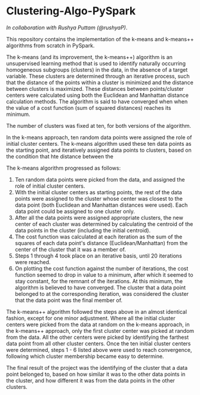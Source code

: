 # Clustering-Algo-PySpark

_In collaboration with Rushya Puttam (@rushyaP)_.

This repository contains the implementation of the k-means and k-means++ algorithms from scratch in PySpark.

The k-means (and its improvement, the k-means++) algorithm is an unsupervised learning method
that is used to identify naturally occurring homogeneous subgroups (clusters) in the data, in 
the absence of a target variable. These clusters are determined through an iterative process,
such that the distance of the points within a cluster is minimized and the distance between 
clusters is maximized. These distances between points/cluster centers were calculated using both the
Euclidean and Manhattan distance calculation methods. The algorithm is said to have converged when 
when the value of a cost function (sum of squared distances) reaches its minimum.

The number of clusters was fixed at ten, for both versions of the algorithm.

In the k-means approach, ten random data points were assigned the role of initial cluster centers.
The k-means algorithm used these ten data points as the starting point, and iteratively assigned
data points to clusters, based on the condition that hte distance between the 

The k-means algorithm progressed as follows:
1. Ten random data points were picked from the data, and assigned the role of initial cluster centers.
2. With the initial cluster centers as starting points, the rest of the data points were assigned to
   the cluster whose center was closest to the data point (both Euclidean and Manhattan distances were
   used). Each data point could be assigned to one cluster only.
3. After all the data points were assigned appropriate clusters, the new center of each cluster was determined
   by calculating the centroid of the data points in the cluster (including the initial centroid).
4. The cost function was calculated at each iteration as the sum of the squares of each data point's
   distance (Euclidean/Manhattan) from the center of the cluster that it was a member of.
5. Steps 1 through 4 took place on an iterative basis, until 20 iterations were reached.
6. On plotting the cost function against the number of iterations, the cost function seemed to
   drop in value to a minimum, after which it seemed to stay constant, for the remnant of the iterations. 
   At this minimum, the algorithm is believed to have converged. The cluster that a data point belonged to 
   at the corresponding iteration, was considered the cluster that the data point was the final member of.

The k-means++ algorithm followed the steps above in an almost identical fashion, except for one 
minor adjustment. Where all the initial cluster centers were picked from the data at random on the
k-means approach, in the k-means++ approach, only the first cluster center was picked at random from 
the data. All the other centers were picked by identifying the farthest data point from all other
cluster centers. Once the ten initial cluster centers were determined, steps 1 - 6 listed above were
used to reach convergence, following which cluster membership became easy to determine.

The final result of the project was the identifying of the cluster that a data point belonged to, based on how
similar it was to the other data points in the cluster, and how different it was from the data points in the 
other clusters.


